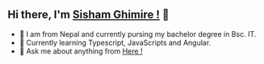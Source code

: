 ## Hi there, I'm [Sisham Ghimire !](https://www.linkedin.com/in/sishamghimire/) 👋

- 🔭 I am from Nepal and currently pursing my bachelor degree in Bsc. IT.
- 🌱 Currently learning Typescript, JavaScripts and Angular.
- 💬 Ask me about anything from [Here !](https://github.com/sishamghimire/sishamghimire/issues)
